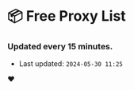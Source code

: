 # :package: Free Proxy List
### Updated every 15 minutes.

- Last updated: `2024-05-30 11:25`

:heart:
